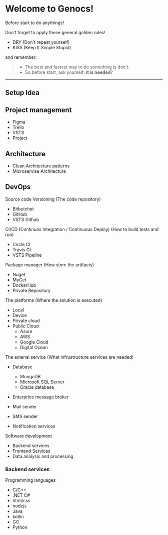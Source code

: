 Welcome to Genocs!
===================

Before start to do anythings!

Don't forget to apply these general golden rules!

- DRY (Don't repeat yourself)
- KISS (Keep It Simple Stupid)


and remember:

> - The best and fastest way to do something is don't.
> - So before start, ask yourself: **it is needed**?


----------

Setup Idea
-------------


Project management
-------------
- Figma
- Trello
- VSTS
- Project



Architecture
-------------
- Clean Architecture patterns
- Microservise Architecture


DevOps
-------------
Source code Versioning (The code repository)
- Bitbutchet
- GitHub
- VSTS Github



CI/CD (Continuos Integration / Continuous Deploy) (How to build tests and run)
- Circle CI
- Travis CI
- VSTS Pipeline

Package manager (How store the artifacts)
- Nuget
- MyGet
- DockerHub
- Private Repository



The platforms (Where the solution is executed)

- Local
- Device
- Private cloud
- Public Cloud
	- Azure		
	- AWS
	- Google Cloud
	- Digital Ocean


The extenal service (What infrustructure services are needed)

- Database
	- MongoDB
	- Microsoft SQL Server
	- Oracle database
	
- Enterprice message broker

- Mail sender
- SMS sender
- Notification services


Software development

- Backend services
- Frontend Services
- Data analysis and processing


### Backend services

Programming languages
- C/C++
- .NET C#
- html/css
- nodejs
- Java 
- kotlin
- GO
- Python

